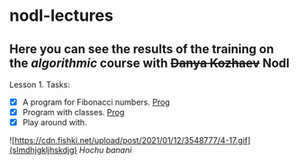 # nodl-lectures
## Here you can see the results of the training on the _algorithmic_ course with ~~Danya Kozhaev~~ Nodl

</sub>Lesson 1. Tasks:</sub>
- [x] A program for Fibonacci numbers. [Prog](https://github.com/Aiven-gwt/nodl-lectures/blob/main/Fib)
- [x] Program with classes. [Prog](https://github.com/Aiven-gwt/nodl-lectures/blob/main/Class)
- [x] Play around with. 

![https://cdn.fishki.net/upload/post/2021/01/12/3548777/4-17.gif](slmdhjgkljhskdjg)
*Hochu banani*


